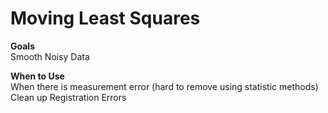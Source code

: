 # Moving Least Squares 

__Goals__ <br/>
Smooth Noisy Data <br/>

__When to Use__<br/>
When there is measurement error (hard to remove using statistic methods)<br/>
Clean up Registration Errors<br>



